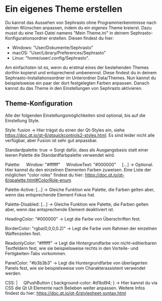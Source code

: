 # Ein eigenes Theme erstellen
Du kannst das Aussehen von Sephrasto ohne Programmierkenntnisse nach deinen Wünschen anpassen, indem du ein eigenes Theme kreierst. Dazu musst du eine Text-Datei namens "Mein Theme.ini" in deinem Sephrasto-Konfigurationsordner erstellen. Diesen findest du hier:
- Windows: "User/Dokumente/Sephrasto"
- macOS: "User/Library/Preferences/Sephrasto"
- Linux: "home/user/.config/Sephrasto".

Am einfachsten ist es, wenn du erstmal eines der bestehenden Themes dorthin kopierst und entsprechend umbenennst. Diese findest du in deinem Sephrasto-Installationsordner im Unterordner Data/Themes. Nun kannst du beispielsweise ein paar der dort festgelegten Farben anpassen. Danach kannst du das Theme in den Einstellungen von Sephrasto aktivieren.

## Theme-Konfiguration
Alle der folgenden Einstellungsmöglichkeiten sind optional, bis auf die Einstellung Style.

Style: fusion
-> Hier trägst du einen der Qt-Styles ein, siehe https://doc.qt.io/qt-6/qtquickcontrols2-styles.html. Es sind leider nicht alle verfügbar, aber Fusion ist sehr gut anpassbar.

Standardpalette: true
-> Sorgt dafür, dass als Ausgangsbasis statt einer leeren Palette die Standardfarbpalette verwendet wird.

Palette:
&nbsp;&nbsp;&nbsp;&nbsp;Window: "#ffffff"
&nbsp;&nbsp;&nbsp;&nbsp;WindowText: "#000000"
&nbsp;&nbsp;&nbsp;&nbsp;[...]
-> Optional. Hier kannst du den einzelnen Elementen Farben zuweisen. Eine Liste der möglichen "color roles" findest du hier: https://doc.qt.io/qt-6/qpalette.html#ColorRole-enum

Palette-Active: [...]
-> Gleiche Funktion wie Palette, die Farben gelten aber, wenn das entsprechende Element Fokus hat.

Palette-Disabled: [...]
-> Gleiche Funktion wie Palette, die Farben gelten aber, wenn das entsprechende Element deaktiviert ist.

HeadingColor: "#000000"
-> Legt die Farbe von Überschriften fest.

BorderColor: "rgba(0,0,0,0.2)"
-> Legt die Farbe vom Rahmen der einzelnen Waffenzeilen fest.

ReadonlyColor: "#ffffff"
-> Legt die Hintergrundfarbe von nicht-editierbaren Textfeldern fest, wie sie beispielsweise rechts in den Vorteile- und Fertigkeiten-Tabs vorkommen.

PanelColor: "#b3b3b3"
-> Legt die Huntergrundfarbe von überlagerten Panels fest, wie sie beispielsweise vom Charakterassistent verwendet werden.

CSS: |
&nbsp;&nbsp;&nbsp;&nbsp;QPushButton { background-color: #d1bd94; }
-> Hier kannst du via CSS die Qt UI Elemente nach Belieben weiter anpassen. Weitere Infos findest du hier: https://doc.qt.io/qt-6/stylesheet-syntax.html